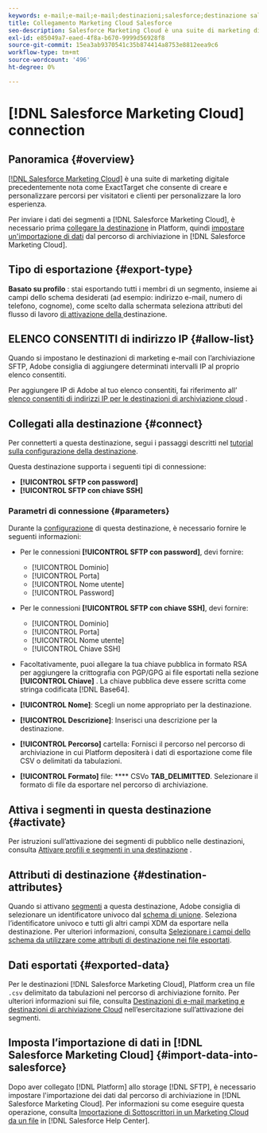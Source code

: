 ```yaml
---
keywords: e-mail;e-mail;e-mail;destinazioni;salesforce;destinazione salesforce
title: Collegamento Marketing Cloud Salesforce
seo-description: Salesforce Marketing Cloud è una suite di marketing digitale precedentemente nota come ExactTarget che consente di creare e personalizzare percorsi per visitatori e clienti per personalizzare la loro esperienza.
exl-id: e85049a7-eaed-4f8a-b670-9999d56928f8
source-git-commit: 15ea3ab9370541c35b874414a8753e8812eea9c6
workflow-type: tm+mt
source-wordcount: '496'
ht-degree: 0%

---
```


# [!DNL Salesforce Marketing Cloud] connection

## Panoramica {#overview}

[[!DNL Salesforce Marketing Cloud]](https://www.salesforce.com/products/marketing-cloud/email-marketing/) è una suite di marketing digitale precedentemente nota come ExactTarget che consente di creare e personalizzare percorsi per visitatori e clienti per personalizzare la loro esperienza.

Per inviare i dati dei segmenti a [!DNL Salesforce Marketing Cloud], è necessario prima [collegare la destinazione](#connect-destination) in Platform, quindi [impostare un&#39;importazione di dati](#import-data-into-salesforce) dal percorso di archiviazione in [!DNL Salesforce Marketing Cloud].

## Tipo di esportazione {#export-type}

**Basato su profilo** : stai esportando tutti i membri di un segmento, insieme ai campi dello schema desiderati (ad esempio: indirizzo e-mail, numero di telefono, cognome), come scelto dalla schermata seleziona attributi del flusso di lavoro [ di attivazione della ](../../ui/activate-destinations.md#select-attributes)destinazione.

## ELENCO CONSENTITI di indirizzo IP {#allow-list}

Quando si impostano le destinazioni di marketing e-mail con l’archiviazione SFTP, Adobe consiglia di aggiungere determinati intervalli IP al proprio elenco consentiti.

Per aggiungere IP di Adobe al tuo elenco consentiti, fai riferimento all’ [elenco consentiti di indirizzi IP per le destinazioni di archiviazione cloud](../cloud-storage/ip-address-allow-list.md) .

## Collegati alla destinazione {#connect}

Per connetterti a questa destinazione, segui i passaggi descritti nel [tutorial sulla configurazione della destinazione](../../ui/connect-destination.md).

Questa destinazione supporta i seguenti tipi di connessione:

* **[!UICONTROL SFTP con password]**
* **[!UICONTROL SFTP con chiave SSH]**

### Parametri di connessione {#parameters}

Durante la [configurazione](../../ui/connect-destination.md) di questa destinazione, è necessario fornire le seguenti informazioni:

* Per le connessioni **[!UICONTROL SFTP con password]**, devi fornire:
   * [!UICONTROL Dominio]
   * [!UICONTROL Porta]
   * [!UICONTROL Nome utente]
   * [!UICONTROL Password]
* Per le connessioni **[!UICONTROL SFTP con chiave SSH]**, devi fornire:
   * [!UICONTROL Dominio]
   * [!UICONTROL Porta]
   * [!UICONTROL Nome utente]
   * [!UICONTROL Chiave SSH]

* Facoltativamente, puoi allegare la tua chiave pubblica in formato RSA per aggiungere la crittografia con PGP/GPG ai file esportati nella sezione **[!UICONTROL Chiave]** . La chiave pubblica deve essere scritta come stringa codificata [!DNL Base64].
* **[!UICONTROL Nome]**: Scegli un nome appropriato per la destinazione.
* **[!UICONTROL Descrizione]**: Inserisci una descrizione per la destinazione.
* **[!UICONTROL Percorso]** cartella: Fornisci il percorso nel percorso di archiviazione in cui Platform depositerà i dati di esportazione come file CSV o delimitati da tabulazioni.
* **[!UICONTROL Formato]** file:  **** CSVo  **TAB_DELIMITTED**. Selezionare il formato di file da esportare nel percorso di archiviazione.

<!--

Commenting out Amazon S3 bucket part for now until support is clarified

- **[!UICONTROL Bucket name]**: Your Amazon S3 bucket, where Platform will deposit the data export. Your input must be between 3 and 63 characters long. Must begin and end with a letter or number. Must contain only lowercase letters, numbers, or hyphens ( - ). Must not be formatted as an IP address (for example, 192.100.1.1).

-->

## Attiva i segmenti in questa destinazione {#activate}

Per istruzioni sull’attivazione dei segmenti di pubblico nelle destinazioni, consulta [Attivare profili e segmenti in una destinazione](../../ui/activate-destinations.md) .

## Attributi di destinazione {#destination-attributes}

Quando si attivano [segmenti](../../ui/activate-destinations.md) a questa destinazione, Adobe consiglia di selezionare un identificatore univoco dal [schema di unione](../../../profile/home.md#profile-fragments-and-union-schemas). Seleziona l’identificatore univoco e tutti gli altri campi XDM da esportare nella destinazione. Per ulteriori informazioni, consulta [Selezionare i campi dello schema da utilizzare come attributi di destinazione nei file esportati](./overview.md#destination-attributes).

## Dati esportati {#exported-data}

Per le destinazioni [!DNL Salesforce Marketing Cloud], Platform crea un file `.csv` delimitato da tabulazioni nel percorso di archiviazione fornito. Per ulteriori informazioni sui file, consulta [Destinazioni di e-mail marketing e destinazioni di archiviazione Cloud](../../ui/activate-destinations.md#esp-and-cloud-storage) nell’esercitazione sull’attivazione dei segmenti.

## Imposta l’importazione di dati in [!DNL Salesforce Marketing Cloud] {#import-data-into-salesforce}

Dopo aver collegato [!DNL Platform] allo storage [!DNL SFTP], è necessario impostare l&#39;importazione dei dati dal percorso di archiviazione in [!DNL Salesforce Marketing Cloud]. Per informazioni su come eseguire questa operazione, consulta [Importazione di Sottoscrittori in un Marketing Cloud da un file](https://help.salesforce.com/articleView?id=mc_es_import_subscribers_from_file.htm&amp;type=5) in [!DNL Salesforce Help Center].
